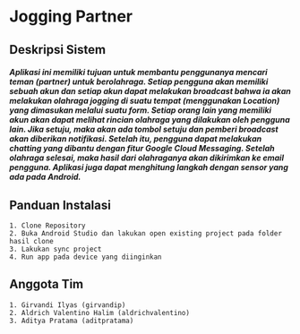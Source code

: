 # Jogging Partner

## Deskripsi Sistem
##### Aplikasi ini memiliki tujuan untuk membantu penggunanya mencari teman (partner) untuk berolahraga. Setiap pengguna akan memiliki sebuah akun dan setiap akun dapat melakukan broadcast bahwa ia akan melakukan olahraga jogging di suatu tempat (menggunakan Location) yang dimasukan melalui suatu form. Setiap orang lain yang memiliki akun akan dapat melihat rincian olahraga yang dilakukan oleh pengguna lain. Jika setuju, maka akan ada tombol setuju dan pemberi broadcast akan diberikan notifikasi. Setelah itu, pengguna dapat melakukan chatting yang dibantu dengan fitur Google Cloud Messaging. Setelah olahraga selesai, maka hasil dari olahraganya akan dikirimkan ke email pengguna. Aplikasi juga dapat menghitung langkah dengan sensor yang ada pada Android.

## Panduan Instalasi
    1. Clone Repository
    2. Buka Android Studio dan lakukan open existing project pada folder hasil clone
    3. Lakukan sync project
    4. Run app pada device yang diinginkan
    
## Anggota Tim
    1. Girvandi Ilyas (girvandip)
    2. Aldrich Valentino Halim (aldrichvalentino)
    3. Aditya Pratama (aditpratama)
